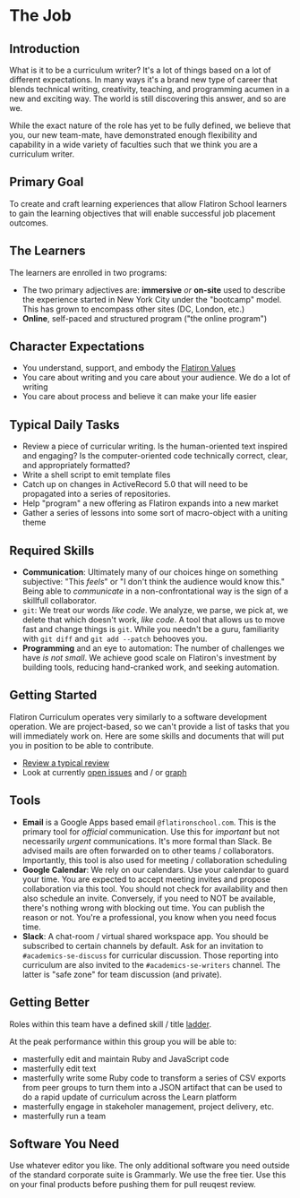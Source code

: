 # The Job

## Introduction

What is it to be a curriculum writer? It's a lot of things based on a lot of
different expectations. In many ways it's a brand new type of career that
blends technical writing, creativity, teaching, and programming acumen in a new
and exciting way. The world is still discovering this answer, and so are we.

While the exact nature of the role has yet to be fully defined, we believe that
you, our new team-mate, have demonstrated enough flexibility and capability in
a wide variety of faculties such that we think you are a curriculum writer.

## Primary Goal

To create and craft learning experiences that allow Flatiron School learners to
gain the learning objectives that will enable successful job placement
outcomes.

## The Learners

The learners are enrolled in two programs:

* The two primary adjectives are: **immersive** _or_ **on-site** used to describe
  the experience started in New York City under the "bootcamp" model. This has 
  grown to encompass other sites (DC, London, etc.)
* **Online**, self-paced and structured program ("the online program")

## Character Expectations

* You understand, support, and embody the [Flatiron Values][about-FI-school]
* You care about writing and you care about your audience. We do a lot of
  writing
* You care about process and believe it can make your life easier

## Typical Daily Tasks

* Review a piece of curricular writing. Is the human-oriented text inspired and
  engaging? Is the computer-oriented code technically correct, clear, and
  appropriately formatted?
* Write a shell script to emit template files
* Catch up on changes in ActiveRecord 5.0 that will need to be propagated into
  a series of repositories.
* Help "program" a new offering as Flatiron expands into a new market
* Gather a series of lessons into some sort of macro-object with a uniting theme

## Required Skills

* **Communication**: Ultimately many of our choices hinge on something subjective:
  "This _feels_" or "I don't think the audience would know this." Being able to
  _communicate_ in a non-confrontational way is the sign of a skillfull
  collaborator.
* `git`: We treat our words _like code_. We analyze, we parse, we pick at, we
  delete that which doesn't work, _like code_. A tool that allows us to move
  fast and change things is `git`. While you needn't be a guru, familiarity with
  `git diff` and `git add --patch` behooves you.
* **Programming** and an eye to automation: The number of challenges we have _is not
  small_. We achieve good scale on Flatiron's investment by building tools, reducing
  hand-cranked work, and seeking automation.

## Getting Started

Flatiron Curriculum operates very similarly to a software development
operation. We are project-based, so we can't provide a list of tasks that you
will immediately work on. Here are some skills and documents that will put you
in position to be able to contribute.

* [Review a typical review][review]
* Look at currently [open issues](https://github.com/learn-co-curriculum/curriculum-team/tree/master/issues_output) and / or [graph](https://docs.google.com/spreadsheets/d/1bou9Lgostb0jJYJ0Y2gb1m1iBfVSEv7P95ysO_0QanM/edit#gid=235662315)


## Tools

* **Email** is a Google Apps based email `@flatironschool.com`. This is the primary
  tool for _official_ communication. Use this for *important* but not
  necessarily *urgent* communications. It's more formal than Slack. Be advised
  mails are often forwarded on to other teams / collaborators. Importantly,
  this tool is also used for meeting / collaboration scheduling
* **Google Calendar**: We rely on our calendars. Use your calendar to guard your
  time. You are expected to accept meeting invites and propose collaboration
  via this tool. You should not check for availability and then also schedule
  an invite. Conversely, if you need to NOT be available, there's nothing wrong
  with blocking out time. You can publish the reason or not. You're a
  professional, you know when you need focus time.
* **Slack**: A chat-room / virtual shared workspace app. You should be subscribed
  to certain channels by default. Ask for an invitation to `#academics-se-discuss` for
  curricular discussion. Those reporting into curriculum are also invited to the
  `#academics-se-writers` channel. The latter is "safe zone" for team discussion
  (and private).

## Getting Better

Roles within this team have a defined skill / title [ladder](https://docs.google.com/spreadsheets/d/16FbZ2QbxsTsV7VohEKhtj6LOIMw8beHBFAHIRXs6iQk/edit#gid=0).

At the peak performance within this group you will be able to:

* masterfully edit and maintain Ruby and JavaScript code
* masterfully edit text
* masterfully write some Ruby code to transform a series of CSV exports from peer groups to turn them into a JSON artifact that can be used to do a rapid update of curriculum across the Learn platform
* masterfully engage in stakeholer management, project delivery, etc.
* masterfully run a team

## Software You Need

Use whatever editor you like. The only additional software you need outside of the standard
corporate suite is Grammarly. We use the free tier. Use this on your final products before
pushing them for pull reuqest review.

[about-FI-school]: https://flatironschool.com/about-flatiron-school/
[review]: ./review-example.md
